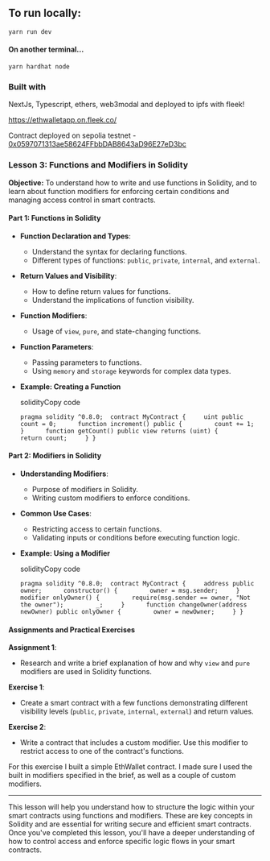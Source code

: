 ## To run locally:

```yarn run dev```

#### On another terminal...

```yarn hardhat node```

### Built with
NextJs, Typescript, ethers, web3modal and deployed to ipfs with fleek!

https://ethwalletapp.on.fleek.co/

Contract deployed on sepolia testnet - [0x0597071313ae58624FFbbDAB8643aD96E27eD3bc](https://sepolia.etherscan.io/address/0x0597071313ae58624ffbbdab8643ad96e27ed3bc)

### Lesson 3: Functions and Modifiers in Solidity

**Objective:** To understand how to write and use functions in Solidity, and to learn about function modifiers for enforcing certain conditions and managing access control in smart contracts.

#### Part 1: Functions in Solidity

- **Function Declaration and Types**:
    
    - Understand the syntax for declaring functions.
    - Different types of functions: `public`, `private`, `internal`, and `external`.
- **Return Values and Visibility**:
    
    - How to define return values for functions.
    - Understand the implications of function visibility.
- **Function Modifiers**:
    
    - Usage of `view`, `pure`, and state-changing functions.
- **Function Parameters**:
    
    - Passing parameters to functions.
    - Using `memory` and `storage` keywords for complex data types.
- **Example: Creating a Function**
    
    solidityCopy code
    
    `pragma solidity ^0.8.0;  contract MyContract {     uint public count = 0;      function increment() public {         count += 1;     }      function getCount() public view returns (uint) {         return count;     } }`
    

#### Part 2: Modifiers in Solidity

- **Understanding Modifiers**:
    
    - Purpose of modifiers in Solidity.
    - Writing custom modifiers to enforce conditions.
- **Common Use Cases**:
    
    - Restricting access to certain functions.
    - Validating inputs or conditions before executing function logic.
- **Example: Using a Modifier**
    
    solidityCopy code
    
    `pragma solidity ^0.8.0;  contract MyContract {     address public owner;      constructor() {         owner = msg.sender;     }      modifier onlyOwner() {         require(msg.sender == owner, "Not the owner");         _;     }      function changeOwner(address newOwner) public onlyOwner {         owner = newOwner;     } }`
    

#### Assignments and Practical Exercises

**Assignment 1**:

- Research and write a brief explanation of how and why `view` and `pure` modifiers are used in Solidity functions.



**Exercise 1**:

- Create a smart contract with a few functions demonstrating different visibility levels (`public`, `private`, `internal`, `external`) and return values.

**Exercise 2**:

- Write a contract that includes a custom modifier. Use this modifier to restrict access to one of the contract's functions.

For this exercise I built a simple EthWallet contract. I made sure I used the built in modifiers specified in the brief, as well as a couple of custom modifiers.

---

This lesson will help you understand how to structure the logic within your smart contracts using functions and modifiers. These are key concepts in Solidity and are essential for writing secure and efficient smart contracts. Once you've completed this lesson, you'll have a deeper understanding of how to control access and enforce specific logic flows in your smart contracts.
